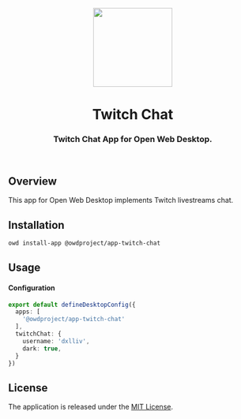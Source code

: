 <p align="center">
  <img width="160" height="160" src="https://avatars.githubusercontent.com/u/65117737?s=160&v=4" />
</p>
<h1 align="center">Twitch Chat</h1>
<h3 align="center">
  Twitch Chat App for Open Web Desktop.
</h3>

<br />

## Overview

This app for Open Web Desktop implements Twitch livestreams chat.

## Installation

```bash
owd install-app @owdproject/app-twitch-chat
```

## Usage

#### Configuration

```ts
export default defineDesktopConfig({
  apps: [
    '@owdproject/app-twitch-chat'
  ],
  twitchChat: {
    username: 'dxlliv',
    dark: true,
  }
})
```

## License

The application is released under the [MIT License](LICENSE).
